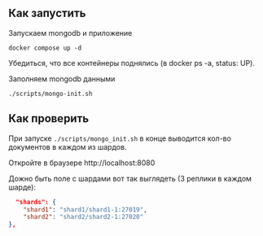 ## Как запустить

Запускаем mongodb и приложение

```shell
docker compose up -d
```
Убедиться, что все контейнеры поднялись (в docker ps -a, status: UP).

Заполняем mongodb данными

```shell
./scripts/mongo-init.sh
```

## Как проверить

При запуске `./scripts/mongo_init.sh` в конце выводится кол-во документов в каждом из шардов.

Откройте в браузере http://localhost:8080

Дожно быть поле с шардами вот так выглядеть (3 реплики в каждом шарде):

```json
  "shards": {
    "shard1": "shard1/shard1-1:27019",
    "shard2": "shard2/shard2-1:27020"
},
```